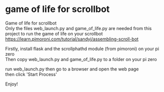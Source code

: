 # game of life for scrollbot
Game of life for scrollbot <br>
Only the files web_launch.py and game_of_life.py are needed from this project to run the game of life on your scrollbot <br>
https://learn.pimoroni.com/tutorial/sandyj/assembling-scroll-bot <br>

Firstly, install flask and the scrollphathd module (from pimoroni) on your pi zero <br>
Then copy web_launch.py and game_of_life.py to a folder on your pi zero <br>

run web_launch.py then go to a browser and open the web page <br>
then click 'Start Process'

Enjoy!
